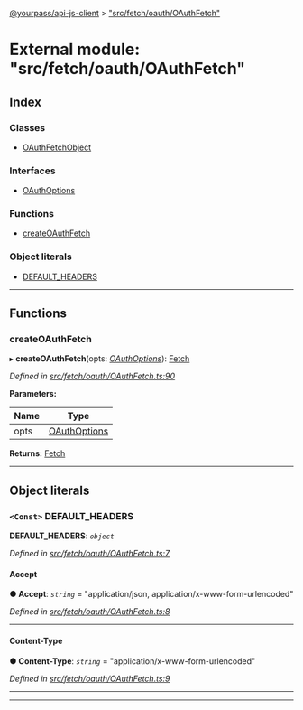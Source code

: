 [@yourpass/api-js-client](../README.md) > ["src/fetch/oauth/OAuthFetch"](../modules/_src_fetch_oauth_oauthfetch_.md)

# External module: "src/fetch/oauth/OAuthFetch"

## Index

### Classes

* [OAuthFetchObject](../classes/_src_fetch_oauth_oauthfetch_.oauthfetchobject.md)

### Interfaces

* [OAuthOptions](../interfaces/_src_fetch_oauth_oauthfetch_.oauthoptions.md)

### Functions

* [createOAuthFetch](_src_fetch_oauth_oauthfetch_.md#createoauthfetch)

### Object literals

* [DEFAULT_HEADERS](_src_fetch_oauth_oauthfetch_.md#default_headers)

---

## Functions

<a id="createoauthfetch"></a>

###  createOAuthFetch

▸ **createOAuthFetch**(opts: *[OAuthOptions](../interfaces/_src_fetch_oauth_oauthfetch_.oauthoptions.md)*): [Fetch](_src_fetch_fetch_.md#fetch)

*Defined in [src/fetch/oauth/OAuthFetch.ts:90](https://github.com/yourpass/yourpass-api-js-client/blob/3ba43c5/src/fetch/oauth/OAuthFetch.ts#L90)*

**Parameters:**

| Name | Type |
| ------ | ------ |
| opts | [OAuthOptions](../interfaces/_src_fetch_oauth_oauthfetch_.oauthoptions.md) |

**Returns:** [Fetch](_src_fetch_fetch_.md#fetch)

___

## Object literals

<a id="default_headers"></a>

### `<Const>` DEFAULT_HEADERS

**DEFAULT_HEADERS**: *`object`*

*Defined in [src/fetch/oauth/OAuthFetch.ts:7](https://github.com/yourpass/yourpass-api-js-client/blob/3ba43c5/src/fetch/oauth/OAuthFetch.ts#L7)*

<a id="default_headers.accept"></a>

####  Accept

**● Accept**: *`string`* = "application/json, application/x-www-form-urlencoded"

*Defined in [src/fetch/oauth/OAuthFetch.ts:8](https://github.com/yourpass/yourpass-api-js-client/blob/3ba43c5/src/fetch/oauth/OAuthFetch.ts#L8)*

___
<a id="default_headers.content_type"></a>

####  Content-Type

**● Content-Type**: *`string`* = "application/x-www-form-urlencoded"

*Defined in [src/fetch/oauth/OAuthFetch.ts:9](https://github.com/yourpass/yourpass-api-js-client/blob/3ba43c5/src/fetch/oauth/OAuthFetch.ts#L9)*

___

___

